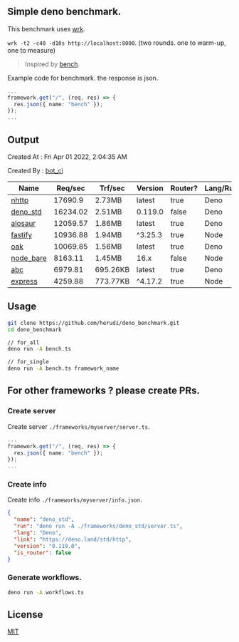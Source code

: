 ## Simple deno benchmark.
This benchmark uses [wrk](https://github.com/wg/wrk).

`wrk -t2 -c40 -d10s http://localhost:8000`. (two rounds. one to warm-up, one to measure)

> Inspired by [bench](https://github.com/denosaurs/bench).

Example code for benchmark. the response is json.
```ts
...
framework.get("/", (req, res) => {
  res.json({ name: "bench" });
});
...
```

## Output
Created At : Fri Apr 01 2022, 2:04:35 AM

Created By : [bot_ci](https://github.com/herudi/deno_benchmarks/commits?author=github-actions%5Bbot%5D)

|Name|Req/sec|Trf/sec|Version|Router?|Lang/Runtime|
|----|----|----|----|----|----|
|[nhttp](https://github.com/nhttp/nhttp)|17690.9|2.73MB|latest|true|Deno|
|[deno_std](https://deno.land/std/http)|16234.02|2.51MB|0.119.0|false|Deno|
|[alosaur](https://github.com/alosaur/alosaur)|12059.57|1.86MB|latest|true|Deno|
|[fastify](https://github.com/fastify/fastify)|10936.88|1.94MB|^3.25.3|true|Node|
|[oak](https://github.com/oakserver/oak)|10069.85|1.56MB|latest|true|Deno|
|[node_bare](https://nodejs.org)|8163.11|1.45MB|16.x|false|Node|
|[abc](https://deno.land/x/abc)|6979.81|695.26KB|latest|true|Deno|
|[express](https://github.com/expressjs/express)|4259.88|773.77KB|^4.17.2|true|Node|


## Usage
```bash
git clone https://github.com/herudi/deno_benchmark.git
cd deno_benchmark

// for_all
deno run -A bench.ts

// for_single
deno run -A bench.ts framework_name
```
## For other frameworks ? please create PRs.
### Create server
Create server `./frameworks/myserver/server.ts`.
```ts
...
framework.get("/", (req, res) => {
  res.json({ name: "bench" });
});
...
```
### Create info
Create info `./frameworks/myserver/info.json`.
```json
{
  "name": "deno_std",
  "run": "deno run -A ./frameworks/deno_std/server.ts",
  "lang": "Deno",
  "link": "https://deno.land/std/http",
  "version": "0.119.0",
  "is_router": false
}
```
### Generate workflows.
```bash
deno run -A workflows.ts
```
## License

[MIT](LICENSE)

